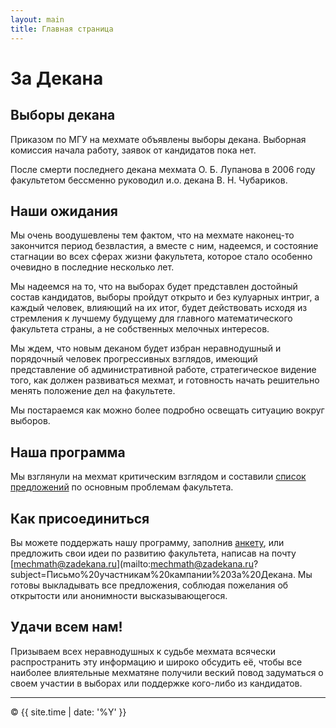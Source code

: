```yaml
---
layout: main
title: Главная страница
---
```


# За Декана

## Выборы декана

Приказом по МГУ на мехмате объявлены выборы декана. Выборная комиссия начала работу, заявок от кандидатов пока нет.

После смерти последнего декана мехмата О. Б. Лупанова в 2006 году факультетом бессменно руководил и.о. декана В. Н. Чубариков.

## Наши ожидания

Мы очень воодушевлены тем фактом, что на мехмате наконец-то закончится период безвластия, а вместе с ним, надеемся, и состояние стагнации во всех сферах жизни факультета, которое стало особенно очевидно в последние несколько лет.

Мы надеемся на то, что на выборах будет представлен достойный состав кандидатов, выборы пройдут открыто и без кулуарных интриг, а каждый человек, влияющий на их итог, будет действовать исходя из стремления к лучшему будущему для главного математического факультета страны, а не собственных мелочных интересов.

Мы ждем, что новым деканом будет избран неравнодушный и порядочный человек прогрессивных взглядов, имеющий представление об административной работе, стратегическое видение того, как должен развиваться мехмат, и готовность начать решительно менять положение дел на факультете.

Мы постараемся как можно более подробно освещать ситуацию вокруг выборов.

## Наша программа

Мы взглянули на мехмат критическим взглядом и составили [список предложений](program) по основным проблемам факультета.

## Как присоединиться

Вы можете поддержать нашу программу, заполнив [анкету](https://forms.gle/RjdHPt1HSe7dWfuF7), или предложить свои идеи по развитию факультета, написав на почту [mechmath@zadekana.ru](mailto:mechmath@zadekana.ru?subject=Письмо%20участникам%20кампании%20За%20Декана. Мы готовы выкладывать все предложения, соблюдая пожелания об открытости или анонимности высказывающегося.

## Удачи всем нам!

Призываем всех неравнодушных к судьбе мехмата всячески распространить эту информацию и широко обсудить её, чтобы все наиболее влиятельные мехматяне получили веский повод задуматься о своем участии в выборах или поддержке кого-либо из кандидатов.

---

<p>&copy; {{ site.time | date: '%Y' }}</p>
